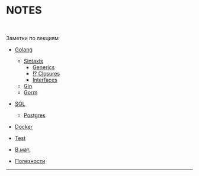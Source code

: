 # NOTES
<p align="left">
<img src="https://img.shields.io/badge/Golang-blue?style=for-the-badge" alt="">
<img src="https://img.shields.io/badge/SQL-blue?style=for-the-badge" alt="">
<img src="https://img.shields.io/badge/Docker-blue?style=for-the-badge" alt="">
<img src="https://img.shields.io/badge/Test-blue?style=for-the-badge" alt="">
<img src="https://img.shields.io/badge/Math-blue?style=for-the-badge" alt="">
</p>

Заметки по лекциям

- [Golang](golang/golang.md "Golang")
    - [Sintaxis](golang/sintaxis/sintaxis.md)
        - [Generics](golang/sintaxis/sintaxis.md#genericse)
        - [!? Closures](golang/sintaxis/sintaxis.md#closures)
        - [Interfaces](golang/sintaxis/sintaxis.md#interfaces)
    - [Gin]()
    - [Gorm]()

- [SQL]()
    - [Postgres]()

- [Docker]()

- [Test]()

- [В.мат.]()

- [Полезности]()

---





